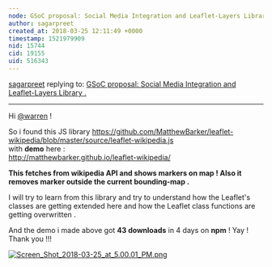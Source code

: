 ```yaml
---
node: GSoC proposal: Social Media Integration and Leaflet-Layers Library .
author: sagarpreet
created_at: 2018-03-25 12:11:49 +0000
timestamp: 1521979909
nid: 15744
cid: 19155
uid: 516343
---
```




[sagarpreet](../profile/sagarpreet) replying to: [GSoC proposal: Social Media Integration and Leaflet-Layers Library .](../notes/sagarpreet/02-16-2018/social-media-integration-and-part-of-interactive-project-maps)

----
Hi [@warren](/profile/warren) !

So i found this JS library https://github.com/MatthewBarker/leaflet-wikipedia/blob/master/source/leaflet-wikipedia.js  
with **demo** here :  
http://matthewbarker.github.io/leaflet-wikipedia/

**This fetches from wikipedia API and shows markers on map ! Also it removes marker outside the current bounding-map .**

I will try to learn from this library and try to understand how the Leaflet's classes are getting extended here and how the Leaflet class functions are getting overwritten .

And the demo i made above got **43 downloads** in 4 days on **npm** !  Yay ! Thank you !!!

[![Screen_Shot_2018-03-25_at_5.00.01_PM.png](https://publiclab.org/system/images/photos/000/024/176/large/Screen_Shot_2018-03-25_at_5.00.01_PM.png)](https://publiclab.org/system/images/photos/000/024/176/original/Screen_Shot_2018-03-25_at_5.00.01_PM.png)

